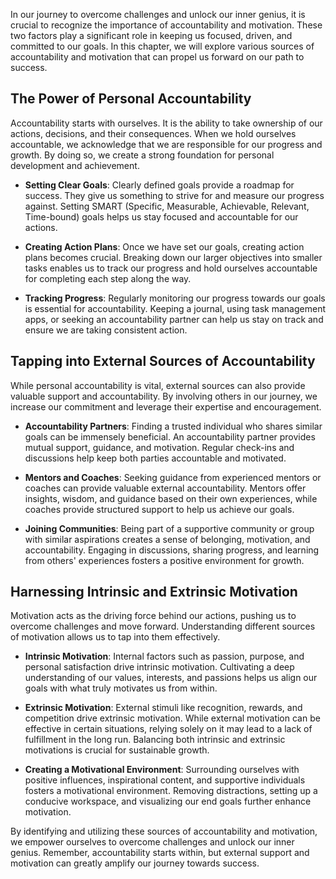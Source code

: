 
In our journey to overcome challenges and unlock our inner genius, it is crucial to recognize the importance of accountability and motivation. These two factors play a significant role in keeping us focused, driven, and committed to our goals. In this chapter, we will explore various sources of accountability and motivation that can propel us forward on our path to success.

The Power of Personal Accountability
------------------------------------

Accountability starts with ourselves. It is the ability to take ownership of our actions, decisions, and their consequences. When we hold ourselves accountable, we acknowledge that we are responsible for our progress and growth. By doing so, we create a strong foundation for personal development and achievement.

* **Setting Clear Goals**: Clearly defined goals provide a roadmap for success. They give us something to strive for and measure our progress against. Setting SMART (Specific, Measurable, Achievable, Relevant, Time-bound) goals helps us stay focused and accountable for our actions.

* **Creating Action Plans**: Once we have set our goals, creating action plans becomes crucial. Breaking down our larger objectives into smaller tasks enables us to track our progress and hold ourselves accountable for completing each step along the way.

* **Tracking Progress**: Regularly monitoring our progress towards our goals is essential for accountability. Keeping a journal, using task management apps, or seeking an accountability partner can help us stay on track and ensure we are taking consistent action.

Tapping into External Sources of Accountability
-----------------------------------------------

While personal accountability is vital, external sources can also provide valuable support and accountability. By involving others in our journey, we increase our commitment and leverage their expertise and encouragement.

* **Accountability Partners**: Finding a trusted individual who shares similar goals can be immensely beneficial. An accountability partner provides mutual support, guidance, and motivation. Regular check-ins and discussions help keep both parties accountable and motivated.

* **Mentors and Coaches**: Seeking guidance from experienced mentors or coaches can provide valuable external accountability. Mentors offer insights, wisdom, and guidance based on their own experiences, while coaches provide structured support to help us achieve our goals.

* **Joining Communities**: Being part of a supportive community or group with similar aspirations creates a sense of belonging, motivation, and accountability. Engaging in discussions, sharing progress, and learning from others' experiences fosters a positive environment for growth.

Harnessing Intrinsic and Extrinsic Motivation
---------------------------------------------

Motivation acts as the driving force behind our actions, pushing us to overcome challenges and move forward. Understanding different sources of motivation allows us to tap into them effectively.

* **Intrinsic Motivation**: Internal factors such as passion, purpose, and personal satisfaction drive intrinsic motivation. Cultivating a deep understanding of our values, interests, and passions helps us align our goals with what truly motivates us from within.

* **Extrinsic Motivation**: External stimuli like recognition, rewards, and competition drive extrinsic motivation. While external motivation can be effective in certain situations, relying solely on it may lead to a lack of fulfillment in the long run. Balancing both intrinsic and extrinsic motivations is crucial for sustainable growth.

* **Creating a Motivational Environment**: Surrounding ourselves with positive influences, inspirational content, and supportive individuals fosters a motivational environment. Removing distractions, setting up a conducive workspace, and visualizing our end goals further enhance motivation.

By identifying and utilizing these sources of accountability and motivation, we empower ourselves to overcome challenges and unlock our inner genius. Remember, accountability starts within, but external support and motivation can greatly amplify our journey towards success.
